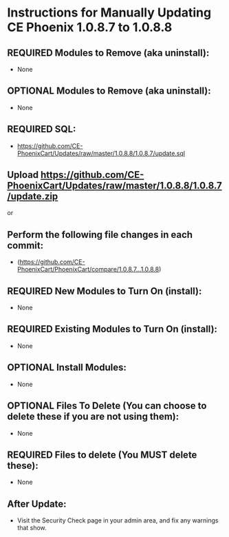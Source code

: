 # Instructions for Manually Updating CE Phoenix 1.0.8.7 to 1.0.8.8
## REQUIRED Modules to Remove (aka uninstall):
* None

## OPTIONAL  Modules to Remove (aka uninstall):
* None

## REQUIRED SQL:
* https://github.com/CE-PhoenixCart/Updates/raw/master/1.0.8.8/1.0.8.7/update.sql

## Upload https://github.com/CE-PhoenixCart/Updates/raw/master/1.0.8.8/1.0.8.7/update.zip
or
## Perform the following file changes in each commit:
* (https://github.com/CE-PhoenixCart/PhoenixCart/compare/1.0.8.7...1.0.8.8)

## REQUIRED New Modules to Turn On (install):
* None

## REQUIRED Existing Modules to Turn On (install):
* None

## OPTIONAL Install Modules:
* None

## OPTIONAL Files To Delete (You can choose to delete these if you are not using them):
* None

## REQUIRED Files to delete (You MUST delete these):
* None

## After Update:
* Visit the Security Check page in your admin area, and fix any warnings that show.  
